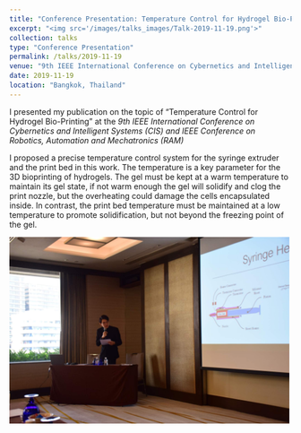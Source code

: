 ```yaml
---
title: "Conference Presentation: Temperature Control for Hydrogel Bio-Printing"
excerpt: "<img src='/images/talks_images/Talk-2019-11-19.png'>"
collection: talks
type: "Conference Presentation"
permalink: /talks/2019-11-19
venue: "9th IEEE International Conference on Cybernetics and Intelligent Systems (CIS) and IEEE Conference on Robotics, Automation and Mechatronics (RAM), 2019"
date: 2019-11-19
location: "Bangkok, Thailand"
---
```


I presented my publication on the topic of “Temperature Control for Hydrogel Bio-Printing” at the _9th IEEE International Conference on Cybernetics and Intelligent Systems (CIS) and IEEE Conference on Robotics, Automation and Mechatronics (RAM)_

I proposed a precise temperature control system for the syringe extruder and the print bed in this work. The temperature is a key parameter for the 3D bioprinting of hydrogels. The gel must be kept at a warm temperature to maintain its gel state, if not warm enough the gel will solidify and clog the print nozzle, but the overheating could damage the cells encapsulated inside. In contrast, the print bed temperature must be maintained at a low temperature to promote solidification, but not beyond the freezing point of the gel.

<img src='/images/Talk-2019-11-19.png'>
